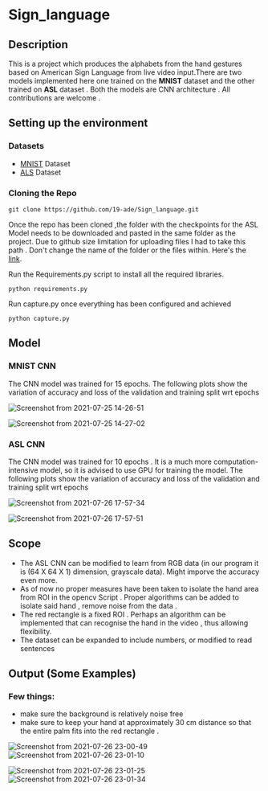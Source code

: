 # Sign_language

## Description
This is a project which produces the alphabets from the hand gestures based on American Sign Language from live video input.There are two models implemented here one trained on the **MNIST** dataset and the other trained on **ASL** dataset . Both the models are CNN architecture . All contributions are welcome .

## Setting up the environment 
### Datasets
  - [MNIST](https://www.kaggle.com/datamunge/sign-language-mnist?select=sign_mnist_train) Dataset
  - [ALS](https://www.kaggle.com/grassknoted/asl-alphabet) Dataset
### Cloning the Repo
`git clone https://github.com/19-ade/Sign_language.git`

Once the repo has been cloned ,the folder with the checkpoints for the ASL Model needs to be downloaded and pasted in the same folder as the project. Due to github size limitation for uploading files I had to take this path . Don't change the name of the folder or the files within. Here's the [link](https://drive.google.com/drive/folders/1zajq-tT7PcV2q2AMXvIpewcXiK_xe4B_?usp=sharing).

Run the Requirements.py script to install all the required libraries.

`python requirements.py`

Run capture.py once everything has been configured and achieved

`python capture.py`

## Model
### MNIST CNN
The CNN model was trained for 15 epochs. The following plots show the variation of accuracy and loss of the validation and training split wrt epochs


![Screenshot from 2021-07-25 14-26-51](https://user-images.githubusercontent.com/64825911/127031204-6a9924f0-9002-47bd-9a09-c950d65ce99c.png)

                                    

![Screenshot from 2021-07-25 14-27-02](https://user-images.githubusercontent.com/64825911/127031211-3f8c20c7-beaa-4edf-8691-5771a16d3093.png)

### ASL CNN
The CNN model was trained for 10 epochs . It is a much more computation-intensive model, so it is advised to use GPU for training the model. The following plots show the variation of accuracy and loss of the validation and training split wrt epochs

![Screenshot from 2021-07-26 17-57-34](https://user-images.githubusercontent.com/64825911/127031919-008aa265-2481-49d8-bb85-4789f387e479.png)



![Screenshot from 2021-07-26 17-57-51](https://user-images.githubusercontent.com/64825911/127031924-8c8eb775-8d05-41e6-9120-8722d5d6e798.png)

## Scope
- The ASL CNN can be modified to learn from RGB data (in our program it is (64 X 64 X 1) dimension, grayscale data). Might imporve the accuracy even more.
- As of now no proper measures have been taken to isolate the hand area from ROI in the opencv Script . Proper algorithms can be added to isolate said hand , remove noise from the data . 
- The red rectangle is a fixed ROI . Perhaps an algorithm can be implemented that can recognise the hand in the video , thus allowing flexibility. 
- The dataset can be expanded to include numbers, or modified to read sentences

## Output (Some Examples)

### Few things:
- make sure the background is relatively noise free
- make sure to keep your hand at approximately 30 cm distance so that the entire palm fits into the red rectangle . 

![Screenshot from 2021-07-26 23-00-49](https://user-images.githubusercontent.com/64825911/127033015-d7de06eb-52a0-4f41-91ea-8abffee17d8b.png)       ![Screenshot from 2021-07-26 23-01-10](https://user-images.githubusercontent.com/64825911/127033019-cdb4cdba-de5c-49a9-a2d1-b4d1a3d70915.png)

![Screenshot from 2021-07-26 23-01-25](https://user-images.githubusercontent.com/64825911/127033021-0676f187-d56f-4c8b-8fd4-2259cfafb9aa.png)       ![Screenshot from 2021-07-26 23-01-34](https://user-images.githubusercontent.com/64825911/127033023-809a6964-81eb-4b72-93ba-7655c246a662.png)




